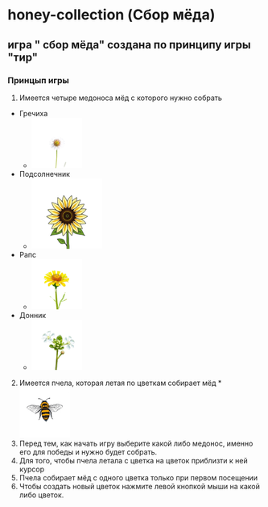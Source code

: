# honey-collection (Сбор мёда)
## игра " сбор мёда" создана по принципу игры "тир"
### Принцып игры  
1. Имеется четыре медоноса мёд с которого нужно собрать
  * Гречиха
    *  ![](img/buckwheat.png) 
  * Подсолнечник
    *  ![](img/flower.png)
  * Рапс
    *  ![](img/colza.png)
  * Донник
    * ![](img/melilot.png)
2. Имеется пчела, которая летая по цветкам собирает мёд
  *![](img/bee.png)    
3. Перед тем, как начать игру выберите какой либо медонос, именно его для победы и нужно будет собрать.
4. Для того, чтобы пчела летала с цветка на цветок приблизти к ней курсор
5. Пчела собирает мёд с одного цветка только при первом посещении
6. Чтобы создать новый цветок нажмите левой кнопкой мыши на какой либо цветок.

